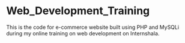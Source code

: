 # Web_Development_Training
This is the code for e-commerce website built using PHP and MySQLi during my online training on web development on Internshala.  
